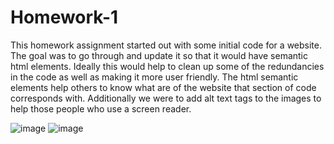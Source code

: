 # Homework-1

This homework assignment started out with some initial code for a website. The goal was to go through and update it so that it would have semantic html elements.
Ideally this would help to clean up some of the redundancies in the code as well as making it more user friendly. The html semantic elements help others to know what
are of the website that section of code corresponds with. Additionally we were to add alt text tags to the images to help those people who use a screen reader.

![image](https://user-images.githubusercontent.com/82245490/120252851-b7ffc980-c253-11eb-806f-5d75fba5ab51.png)
![image](https://user-images.githubusercontent.com/82245490/120252856-bcc47d80-c253-11eb-84e4-21eb8285a0ec.png)


